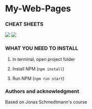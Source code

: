 # My-Web-Pages

### CHEAT SHEETS

<image src="/Cheat-sheet-1.jpg"/>
<image src="/Cheat-sheet-2.jpg"/>

### WHAT YOU NEED TO INSTALL

1. In terminal, open project folder

2. Install NPM (`npm install`)

3. Run NPM (`npm run start`)

### Authors and acknowledgment

Based on Jonas Schmedtmann's course